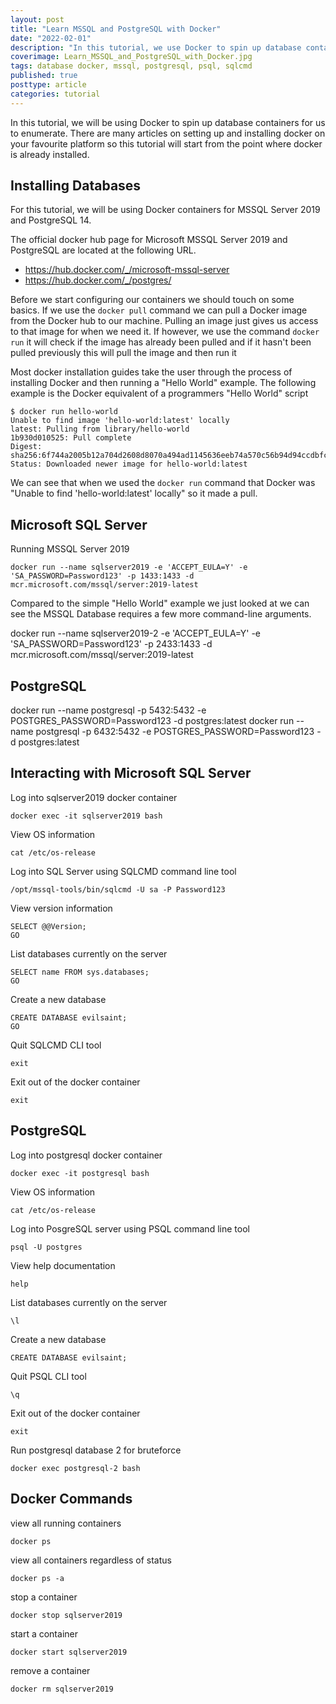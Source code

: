 ```yaml
---
layout: post
title: "Learn MSSQL and PostgreSQL with Docker"
date: "2022-02-01"
description: "In this tutorial, we use Docker to spin up database containers for us to practice our enumeration skills. At the end of this tutorial you will have run MSSQL Server 2019 from Microsoft and PostgreSQL inside docker container and enumerated them with `sqlcmd` and `psql` commands."
coverimage: Learn_MSSQL_and_PostgreSQL_with_Docker.jpg
tags: database docker, mssql, postgresql, psql, sqlcmd
published: true
posttype: article
categories: tutorial
---
```


In this tutorial, we will be using Docker to spin up database containers for us to enumerate. There are many articles on setting up and installing docker on your favourite platform so this tutorial will start from the point where docker is already installed. 

## Installing Databases

For this tutorial, we will be using Docker containers for MSSQL Server 2019 and PostgreSQL 14.

The official docker hub page for Microsoft MSSQL Server 2019 and PostgreSQL are located at the following URL. 

* https://hub.docker.com/_/microsoft-mssql-server
* https://hub.docker.com/_/postgres/

Before we start configuring our containers we should touch on some basics.  If we use the `docker pull` command we can pull a Docker image from the Docker hub to our machine. Pulling an image just gives us access to that image for when we need it. If however, we use the command `docker run` it will check if the image has already been pulled and if it hasn't been pulled previously this will pull the image and then run it

Most docker installation guides take the user through the process of installing Docker and then running a "Hello World" example. The following example is the Docker equivalent of a programmers "Hello World" script

```
$ docker run hello-world
Unable to find image 'hello-world:latest' locally
latest: Pulling from library/hello-world
1b930d010525: Pull complete 
Digest: sha256:6f744a2005b12a704d2608d8070a494ad1145636eeb74a570c56b94d94ccdbfc
Status: Downloaded newer image for hello-world:latest
```

We can see that when we used the `docker run` command that Docker was "Unable to find 'hello-world:latest' locally" so it made a pull. 

## Microsoft SQL Server

Running MSSQL Server 2019
```
docker run --name sqlserver2019 -e 'ACCEPT_EULA=Y' -e 'SA_PASSWORD=Password123' -p 1433:1433 -d mcr.microsoft.com/mssql/server:2019-latest
```

Compared to the simple "Hello World" example we just looked at we can see the MSSQL Database requires a few more command-line arguments. 


docker run --name sqlserver2019-2 -e 'ACCEPT_EULA=Y' -e 'SA_PASSWORD=Password123' -p 2433:1433 -d mcr.microsoft.com/mssql/server:2019-latest

## PostgreSQL


docker run --name postgresql -p 5432:5432 -e POSTGRES_PASSWORD=Password123 -d postgres:latest
docker run --name postgresql -p 6432:5432 -e POSTGRES_PASSWORD=Password123 -d postgres:latest


## Interacting with Microsoft SQL Server

Log into sqlserver2019 docker container
```
docker exec -it sqlserver2019 bash
```

View OS information
```
cat /etc/os-release
```

Log into SQL Server using SQLCMD command line tool
```
/opt/mssql-tools/bin/sqlcmd -U sa -P Password123
```

View version information
```
SELECT @@Version;
GO
```

List databases currently on the server
```
SELECT name FROM sys.databases;
GO
```

Create a new database
```
CREATE DATABASE evilsaint;
GO
```

Quit SQLCMD CLI tool
```
exit
```

Exit out of the docker container
```
exit
```

## PostgreSQL

Log into postgresql docker container
```
docker exec -it postgresql bash
```

View OS information
```
cat /etc/os-release
```

Log into PosgreSQL server using PSQL command line tool
```
psql -U postgres
```

View help documentation
```
help
```

List databases currently on the server
```
\l
```

Create a new database
```
CREATE DATABASE evilsaint;
```

Quit PSQL CLI tool
```
\q
```

Exit out of the docker container
```
exit
```

Run postgresql database 2 for bruteforce
```
docker exec postgresql-2 bash
```



## Docker Commands

view all running containers
```
docker ps
```

view all containers regardless of status
```
docker ps -a
```

stop a container
```
docker stop sqlserver2019
```

start a container
```
docker start sqlserver2019
```

remove a container
```
docker rm sqlserver2019
```